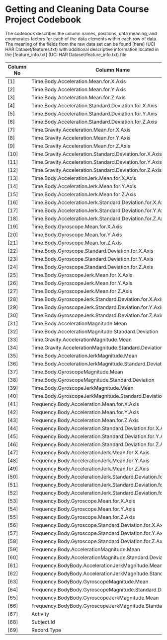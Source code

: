 # Getting and Cleaning Data Course Project Codebook 
The codebook describes the column names, positions, data meaning, and enumerates factors for each of the data elements within each row of data. The meaning of the  fields from the raw data set can be found [here] (UCI HAR Dataset/features.txt) with additional descriptive information located in the [feature_info.txt] (UCI HAR Dataset/feature_info.txt) file. 


| Column No | Column Name | Description | Range | 
| ----------| ------------|-------------|-------|
| [1] |  Time.Body.Acceleration.Mean.for.X.Axis | | |
| [2] |  Time.Body.Acceleration.Mean.for.Y.Axis | | |
| [3] |  Time.Body.Acceleration.Mean.for.Z.Axis | | |
| [4] |  Time.Body.Acceleration.Standard.Deviation.for.X.Axis | | |
| [5] |  Time.Body.Acceleration.Standard.Deviation.for.Y.Axis | | |
| [6] |  Time.Body.Acceleration.Standard.Deviation.for.Z.Axis | | |
| [7] |  Time.Gravity.Acceleration.Mean.for.X.Axis| | |
| [8] |  Time.Gravity.Acceleration.Mean.for.Y.Axis| | |
| [9] |  Time.Gravity.Acceleration.Mean.for.Z.Axis| | |
|[10] |  Time.Gravity.Acceleration.Standard.Deviation.for.X.Axis | | |
|[11] |  Time.Gravity.Acceleration.Standard.Deviation.for.Y.Axis | | |
|[12] |  Time.Gravity.Acceleration.Standard.Deviation.for.Z.Axis | | |
|[13] |  Time.Body.AccelerationJerk.Mean.for.X.Axis| | |
|[14] |  Time.Body.AccelerationJerk.Mean.for.Y.Axis| | |
|[15] |  Time.Body.AccelerationJerk.Mean.for.Z.Axis| | |
|[16] |  Time.Body.AccelerationJerk.Standard.Deviation.for.X.Axis | | |
|[17] |  Time.Body.AccelerationJerk.Standard.Deviation.for.Y.Axis | | |
|[18] |  Time.Body.AccelerationJerk.Standard.Deviation.for.Z.Axis | | |
|[19] |  Time.Body.Gyroscope.Mean.for.X.Axis| | |
|[20] |  Time.Body.Gyroscope.Mean.for.Y.Axis| | |
|[21] |  Time.Body.Gyroscope.Mean.for.Z.Axis| | |
|[22] |  Time.Body.Gyroscope.Standard.Deviation.for.X.Axis| | |
|[23] |  Time.Body.Gyroscope.Standard.Deviation.for.Y.Axis| | |
|[24] |  Time.Body.Gyroscope.Standard.Deviation.for.Z.Axis| | |
|[25] |  Time.Body.GyroscopeJerk.Mean.for.X.Axis| | |
|[26] |  Time.Body.GyroscopeJerk.Mean.for.Y.Axis| | |
|[27] |  Time.Body.GyroscopeJerk.Mean.for.Z.Axis| | |
|[28] |  Time.Body.GyroscopeJerk.Standard.Deviation.for.X.Axis| | |
|[29] |  Time.Body.GyroscopeJerk.Standard.Deviation.for.Y.Axis| | |
|[30] |  Time.Body.GyroscopeJerk.Standard.Deviation.for.Z.Axis| | |
|[31] |  Time.Body.AccelerationMagnitude.Mean | | |
|[32] |  Time.Body.AccelerationMagnitude.Standard.Deviation | | |
|[33] |  Time.Gravity.AccelerationMagnitude.Mean | | |
|[34] |  Time.Gravity.AccelerationMagnitude.Standard.Deviation | | |
|[35] |  Time.Body.AccelerationJerkMagnitude.Mean | | |
|[36] |  Time.Body.AccelerationJerkMagnitude.Standard.Deviation | | |
|[37] |  Time.Body.GyroscopeMagnitude.Mean | | |
|[38] |  Time.Body.GyroscopeMagnitude.Standard.Deviation | | |
|[39] |  Time.Body.GyroscopeJerkMagnitude.Mean | | |
|[40] |  Time.Body.GyroscopeJerkMagnitude.Standard.Deviation | | |
|[41] |  Frequency.Body.Acceleration.Mean.for.X.Axis | | |
|[42] |  Frequency.Body.Acceleration.Mean.for.Y.Axis | | |
|[43] |  Frequency.Body.Acceleration.Mean.for.Z.Axis | | |
|[44] |  Frequency.Body.Acceleration.Standard.Deviation.for.X.Axis | | |
|[45] |  Frequency.Body.Acceleration.Standard.Deviation.for.Y.Axis | | |
|[46] |  Frequency.Body.Acceleration.Standard.Deviation.for.Z.Axis | | |
|[47] |  Frequency.Body.AccelerationJerk.Mean.for.X.Axis | | |
|[48] |  Frequency.Body.AccelerationJerk.Mean.for.Y.Axis | | |
|[49] |  Frequency.Body.AccelerationJerk.Mean.for.Z.Axis | | |
|[50] |  Frequency.Body.AccelerationJerk.Standard.Deviation.for.X.Axis | | |
|[51] |  Frequency.Body.AccelerationJerk.Standard.Deviation.for.Y.Axis | | |
|[52] |  Frequency.Body.AccelerationJerk.Standard.Deviation.for.Z.Axis | | |
|[53] |  Frequency.Body.Gyroscope.Mean.for.X.Axis | | |
|[54] |  Frequency.Body.Gyroscope.Mean.for.Y.Axis | | |
|[55] |  Frequency.Body.Gyroscope.Mean.for.Z.Axis | | |
|[56] |  Frequency.Body.Gyroscope.Standard.Deviation.for.X.Axis | | |
|[57] |  Frequency.Body.Gyroscope.Standard.Deviation.for.Y.Axis | | |
|[58] |  Frequency.Body.Gyroscope.Standard.Deviation.for.Z.Axis | | |
|[59] |  Frequency.Body.AccelerationMagnitude.Mean | | |
|[60] |  Frequency.Body.AccelerationMagnitude.Standard.Deviation | | |
|[61] |  Frequency.BodyBody.AccelerationJerkMagnitude.Mean | | |
|[62] |  Frequency.BodyBody.AccelerationJerkMagnitude.Standard.Deviation | | |
|[63] |  Frequency.BodyBody.GyroscopeMagnitude.Mean | | |
|[64] |  Frequency.BodyBody.GyroscopeMagnitude.Standard.Deviation | | |
|[65] |  Frequency.BodyBody.GyroscopeJerkMagnitude.Mean | | |
|[66] |  Frequency.BodyBody.GyroscopeJerkMagnitude.Standard.Deviation | | |
|[67] |  Activity | | |
|[68] |  Subject.Id | | |
|[69] |  Record.Type | | |
